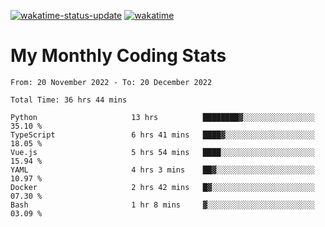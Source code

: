 [![wakatime-status-update](https://github.com/noopurphalak/noopurphalak/workflows/wakatime-status-update/badge.svg)](https://github.com/noopurphalak/noopurphalak/actions/workflows/main.yml)
[![wakatime](https://wakatime.com/badge/user/80ace140-ef40-4fdd-b8ed-f3be3d2e1aea.svg)](https://wakatime.com/@80ace140-ef40-4fdd-b8ed-f3be3d2e1aea)

# My Monthly Coding Stats

<!--START_SECTION:waka-->

```text
From: 20 November 2022 - To: 20 December 2022

Total Time: 36 hrs 44 mins

Python                     13 hrs          ████████▓░░░░░░░░░░░░░░░░   35.10 %
TypeScript                 6 hrs 41 mins   ████▓░░░░░░░░░░░░░░░░░░░░   18.05 %
Vue.js                     5 hrs 54 mins   ████░░░░░░░░░░░░░░░░░░░░░   15.94 %
YAML                       4 hrs 3 mins    ██▓░░░░░░░░░░░░░░░░░░░░░░   10.97 %
Docker                     2 hrs 42 mins   █▓░░░░░░░░░░░░░░░░░░░░░░░   07.30 %
Bash                       1 hr 8 mins     ▓░░░░░░░░░░░░░░░░░░░░░░░░   03.09 %
```

<!--END_SECTION:waka-->
